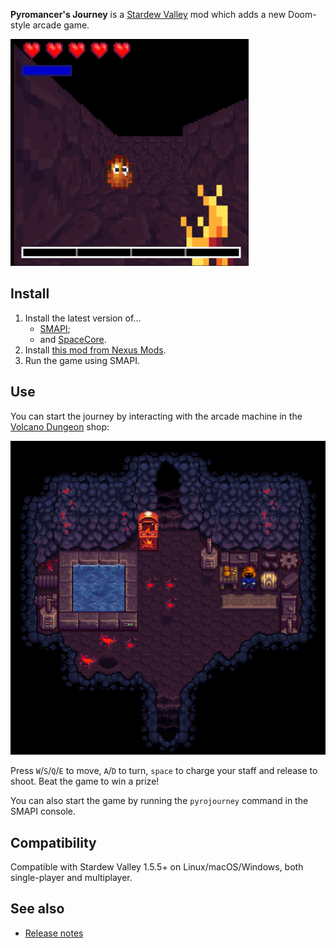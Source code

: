 ﻿**Pyromancer's Journey** is a [Stardew Valley](http://stardewvalley.net/) mod which adds a new
Doom-style arcade game.

![](screenshot-game.png)

## Install
1. Install the latest version of...
   * [SMAPI](https://smapi.io);
   * and [SpaceCore](https://www.nexusmods.com/stardewvalley/mods/1348).
2. Install [this mod from Nexus Mods](https://www.nexusmods.com/stardewvalley/mods/7455).
3. Run the game using SMAPI.

## Use
You can start the journey by interacting with the arcade machine in the [Volcano
Dungeon](https://stardewvalleywiki.com/Volcano_Dungeon) shop:

![](screenshot-machine.png)

Press `W`/`S`/`Q`/`E` to move, `A`/`D` to turn, `space` to charge your staff and release to shoot.
Beat the game to win a prize!

You can also start the game by running the `pyrojourney` command in the SMAPI console.

## Compatibility
Compatible with Stardew Valley 1.5.5+ on Linux/macOS/Windows, both single-player and multiplayer.

## See also
* [Release notes](release-notes.md)
